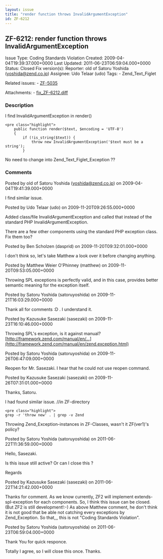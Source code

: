 ```yaml
---
layout: issue
title: "render function throws InvalidArgumentException"
id: ZF-6212
---
```


ZF-6212: render function throws InvalidArgumentException
--------------------------------------------------------

 Issue Type: Coding Standards Violation Created: 2009-04-04T19:39:37.000+0000 Last Updated: 2011-06-23T06:59:04.000+0000 Status: Closed Fix version(s): 
 Reporter:  old of Satoru Yoshida (yoshida@zend.co.jp)  Assignee:  Udo Telaar (udo)  Tags: - Zend\_Text\_Figlet
 
 Related issues: - [ZF-5035](/issues/browse/ZF-5035)
 
 Attachments: - [fix\_ZF-6212.diff](/issues/secure/attachment/12406/fix_ZF-6212.diff)
 
### Description

I find InvalidArgumentException in render()

 
    <pre class="highlight">
        public function render($text, $encoding = 'UTF-8')
        {
            if (!is_string($text)) {
                throw new InvalidArgumentException('$text must be a string');
            }


No need to change into Zend\_Text\_Figlet\_Exception ??

 

 

### Comments

Posted by old of Satoru Yoshida (yoshida@zend.co.jp) on 2009-04-04T19:41:39.000+0000

I find similar issue.

 

 

Posted by Udo Telaar (udo) on 2009-11-20T09:26:55.000+0000

Added class/file InvalidArgumentException and called that instead of the standard PHP InvalidArgumentException.

There are a few other components using the standard PHP exception class. Fix them too?

 

 

Posted by Ben Scholzen (dasprid) on 2009-11-20T09:32:01.000+0000

I don't think so, let's take Matthew a look over it before changing anything.

 

 

Posted by Matthew Weier O'Phinney (matthew) on 2009-11-20T09:53:05.000+0000

Throwing SPL exceptions is perfectly valid, and in this case, provides better semantic meaning for the exception itself.

 

 

Posted by Satoru Yoshida (satoruyoshida) on 2009-11-21T16:03:29.000+0000

Thank all for comments :D . I understand it.

 

 

Posted by Kazusuke Sasezaki (sasezaki) on 2009-11-23T16:10:46.000+0000

Throwing SPL's exception, is it against manual? [http://framework.zend.com/manual/en/…](http://framework.zend.com/manual/en/zend.exception.html)

 

 

Posted by Satoru Yoshida (satoruyoshida) on 2009-11-26T06:47:09.000+0000

Reopen for Mr. Sasezaki. I hear that he could not use reopen command.

 

 

Posted by Kazusuke Sasezaki (sasezaki) on 2009-11-26T07:31:01.000+0000

Thanks, Satoru.

I had found similar issue. //in ZF-directory

 
    <pre class="highlight">
    grep -r 'throw new' . | grep -v Zend 


Throwing Zend\_Exception-instances in ZF-Classes, wasn't it ZF(ver1)'s policy?

 

 

Posted by Satoru Yoshida (satoruyoshida) on 2011-06-22T11:36:59.000+0000

Hello, Sasezaki.

Is this issue still active? Or can I close this ?

Regards

 

 

Posted by Kazusuke Sasezaki (sasezaki) on 2011-06-22T14:21:42.000+0000

Thanks for comment. As we know currently, ZF2 will implement extends-spl-exception for each components. So, I think this issue can be closed. (But ZF2 is still development!:-) As above Matthew comment, he don't think it is not good that be able not catching every exceptions by Zend\_Exception. So that,,, this is not "Coding Standards Violation".

 

 

Posted by Satoru Yoshida (satoruyoshida) on 2011-06-23T06:59:04.000+0000

Thank You for quick responce.

Totally I agree, so I will close this once. Thanks.

 

 